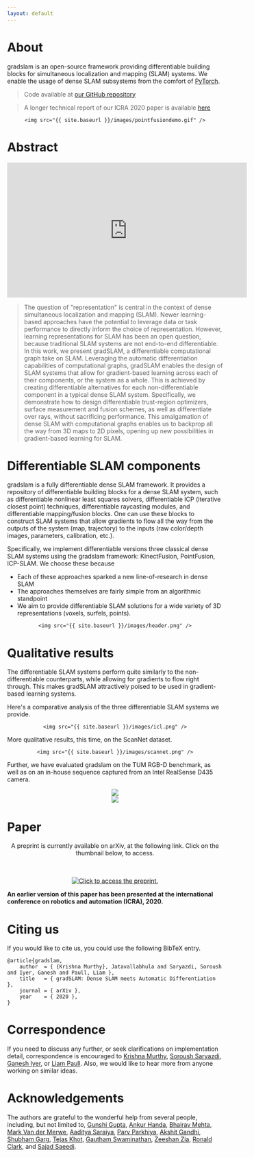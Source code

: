 ```yaml
---
layout: default
---
```


# About

gradslam is an open-source framework providing differentiable building blocks for simultaneous localization and mapping (SLAM) systems. We enable the usage of dense SLAM subsystems from the comfort of [PyTorch](https://pytorch.org).


> Code available at [our GitHub repository](https://github.com/gradslam/gradslam)

> A longer technical report of our ICRA 2020 paper is available [here](https://arxiv.org/abs/1910.10672)

<div style="text-align:center">

    <img src="{{ site.baseurl }}/images/pointfusiondemo.gif" />

</div>


# Abstract

<div style="text-align:center">

<iframe width="560" height="315" src="https://www.youtube.com/embed/2ygtSJTmo08" frameborder="0" allow="accelerometer; autoplay; clipboard-write; encrypted-media; gyroscope; picture-in-picture" allowfullscreen></iframe>

</div>


> The question of "representation" is central in the context of dense simultaneous localization and mapping (SLAM). Newer learning-based approaches have the potential to leverage data or task performance to directly inform the choice of representation. However, learning representations for SLAM has been an open question, because traditional SLAM systems are not end-to-end differentiable.
In this work, we present gradSLAM, a differentiable computational graph take on SLAM. Leveraging the automatic differentiation capabilities of computational graphs, gradSLAM enables the design of SLAM systems that allow for gradient-based learning across each of their components, or the system as a whole.
This is achieved by creating differentiable alternatives for each non-differentiable component in a typical dense SLAM system. Specifically, we demonstrate how to design differentiable trust-region optimizers, surface measurement and fusion schemes, as well as differentiate over rays, without sacrificing performance. This amalgamation of dense SLAM with computational graphs enables us to backprop all the way from 3D maps to 2D pixels, opening up new possibilities in gradient-based learning for SLAM.


# Differentiable SLAM components

gradslam is a fully differentiable dense SLAM framework. It provides a repository of differentiable building blocks for a dense SLAM system, such as differentiable nonlinear least squares solvers, differentiable ICP (iterative closest point) techniques, differentiable raycasting modules, and differentiable mapping/fusion blocks. One can use these blocks to construct SLAM systems that allow gradients to flow all the way from the outputs of the system (map, trajectory) to the inputs (raw color/depth images, parameters, calibration, etc.).

Specifically, we implement differentiable versions three classical dense SLAM systems using the gradslam framework: KinectFusion, PointFusion, ICP-SLAM. We choose these because
* Each of these approaches sparked a new line-of-research in dense SLAM
* The approaches themselves are fairly simple from an algorithmic standpoint
* We aim to provide differentiable SLAM solutions for a wide variety of 3D representations (voxels, surfels, points).

<div style="text-align:center">

    <img src="{{ site.baseurl }}/images/header.png" />

</div>


# Qualitative results

The differentiable SLAM systems perform quite similarly to the non-differentiable counterparts, while allowing for gradients to flow right through. This makes gradSLAM attractively poised to be used in gradient-based learning systems.

Here's a comparative analysis of the three differentiable SLAM systems we provide.

<div style="text-align:center">

    <img src="{{ site.baseurl }}/images/icl.png" />

</div>

More qualitative results, this time, on the ScanNet dataset.

<div style="text-align:center">

    <img src="{{ site.baseurl }}/images/scannet.png" />

</div>

Further, we have evaluated gradslam on the TUM RGB-D benchmark, as well as on an in-house sequence captured from an Intel RealSense D435 camera.

<div style="text-align:center">
    <img src="{{ site.baseurl }}/images/tum.gif" />
</div>
<div style="text-align:center">
    <img src="{{ site.baseurl }}/images/mrsd.gif" />
</div>


# Paper

<div style="text-align:center">

A preprint is currently available on arXiv, at the following link. Click on the thumbnail below, to access.

<br/> <br/>
<a href="{{ site.baseurl }}/paper.pdf" target="_blank"><img src="{{ site.baseurl }}/images/paper.png" 
alt="Click to access the preprint."/></a>
</div>

<b>An earlier version of this paper has been presented at the international conference on robotics and automation (ICRA), 2020. </b>


# Citing us

If you would like to cite us, you could use the following BibTeX entry.

```
@article{gradslam,
    author  = { {Krishna Murthy}, Jatavallabhula and Saryazdi, Soroush and Iyer, Ganesh and Paull, Liam },
    title   = { gradSLAM: Dense SLAM meets Automatic Differentiation },
    journal = { arXiv },
    year    = { 2020 },
}
```

# Correspondence

If you need to discuss any further, or seek clarifications on implementation detail, correspondence is encouraged to [Krishna Murthy](https://krrish94.github.io), [Soroush Saryazdi](https://github.com/saryazdi), [Ganesh Iyer](https://epiception.github.io/), or [Liam Paull](http://liampaull.ca). Also, we would like to hear more from anyone working on similar ideas.


# Acknowledgements

The authors are grateful to the wonderful help from several people, including, but not limited to, [Gunshi Gupta](https://gunshi.github.io), [Ankur Handa](https://ankurhanda.github.io/), [Bhairav Mehta](https://bhairavmehta95.github.io), [Mark Van der Merwe](https://mvandermerwe.github.io/), [Aaditya Saraiya](https://www.ri.cmu.edu/ri-people/aaditya-saraiya/), [Parv Parkhiya](https://www.ri.cmu.edu/ri-people/parv-parkhiya/), [Akshit Gandhi](https://www.ri.cmu.edu/ri-people/akshit-kishor-gandhi/), [Shubham Garg](https://www.ri.cmu.edu/ri-people/shubham-garg/), [Tejas Khot](https://tejaskhot.github.io), [Gautham Swaminathan](https://www.ri.cmu.edu/ri-people/swaminathan-gurumurthy/), [Zeeshan Zia](http://zeeshanzia.com), [Ronald Clark](http://ronnieclark.co.uk), and [Sajad Saeedi](https://www.sajad-saeedi.ca/).
